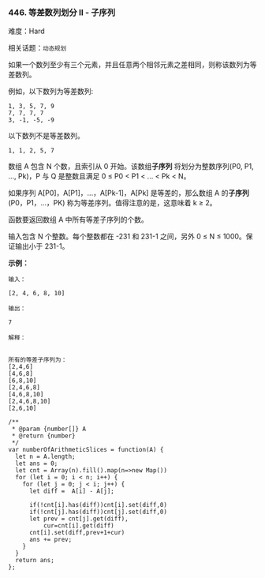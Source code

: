 ### 446. 等差数列划分 II - 子序列

难度：Hard

相关话题：`动态规划`

如果一个数列至少有三个元素，并且任意两个相邻元素之差相同，则称该数列为等差数列。



例如，以下数列为等差数列:



```
1, 3, 5, 7, 9
7, 7, 7, 7
3, -1, -5, -9
```


以下数列不是等差数列。



```
1, 1, 2, 5, 7
```






数组 A 包含 N 个数，且索引从 0 开始。该数组**子序列** 将划分为整数序列(P0, P1, ..., Pk)，P 与 Q 是整数且满足 0 &le; P0 < P1 < ... < Pk < N。







如果序列 A[P0]，A[P1]，...，A[Pk-1]，A[Pk] 是等差的，那么数组 A 的**子序列**  (P0，P1，&hellip;，PK) 称为等差序列。值得注意的是，这意味着 k &ge; 2。



函数要返回数组 A 中所有等差子序列的个数。



输入包含 N 个整数。每个整数都在 -231 和 231-1 之间，另外 0 &le; N &le; 1000。保证输出小于 231-1。







**示例：** 







```
输入：

[2, 4, 6, 8, 10]

输出：

7

解释：


所有的等差子序列为：
[2,4,6]
[4,6,8]
[6,8,10]
[2,4,6,8]
[4,6,8,10]
[2,4,6,8,10]
[2,6,10]
```





```
/**
 * @param {number[]} A
 * @return {number}
 */
var numberOfArithmeticSlices = function(A) {
  let n = A.length;
  let ans = 0;
  let cnt = Array(n).fill().map(n=>new Map())
  for (let i = 0; i < n; i++) {
    for (let j = 0; j < i; j++) {
      let diff =  A[i] - A[j];
      
      if(!cnt[i].has(diff))cnt[i].set(diff,0)
      if(!cnt[j].has(diff))cnt[j].set(diff,0)
      let prev = cnt[j].get(diff),
          cur=cnt[i].get(diff)
      cnt[i].set(diff,prev+1+cur)
      ans += prev;
    }
  }
  return ans;       
};
```

